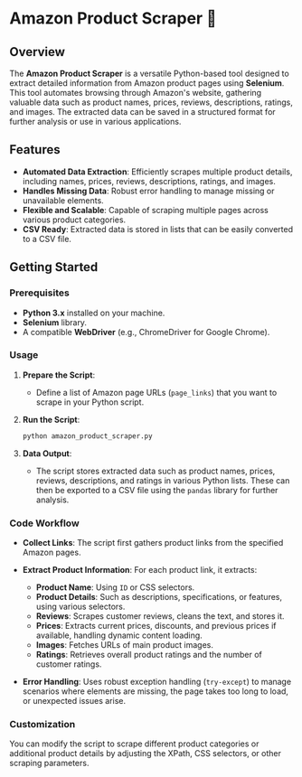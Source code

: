 
# Amazon Product Scraper 🛒

## Overview

The **Amazon Product Scraper** is a versatile Python-based tool designed to extract detailed information from Amazon product pages using **Selenium**. This tool automates browsing through Amazon's website, gathering valuable data such as product names, prices, reviews, descriptions, ratings, and images. The extracted data can be saved in a structured format for further analysis or use in various applications.

## Features

- **Automated Data Extraction**: Efficiently scrapes multiple product details, including names, prices, reviews, descriptions, ratings, and images.
- **Handles Missing Data**: Robust error handling to manage missing or unavailable elements.
- **Flexible and Scalable**: Capable of scraping multiple pages across various product categories.
- **CSV Ready**: Extracted data is stored in lists that can be easily converted to a CSV file.

## Getting Started

### Prerequisites

- **Python 3.x** installed on your machine.
- **Selenium** library.
- A compatible **WebDriver** (e.g., ChromeDriver for Google Chrome).



### Usage

1. **Prepare the Script**:
   - Define a list of Amazon page URLs (`page_links`) that you want to scrape in your Python script.

2. **Run the Script**:

    ```bash
    python amazon_product_scraper.py
    ```

3. **Data Output**:
   - The script stores extracted data such as product names, prices, reviews, descriptions, and ratings in various Python lists. These can then be exported to a CSV file using the `pandas` library for further analysis.

### Code Workflow

- **Collect Links**: The script first gathers product links from the specified Amazon pages.
- **Extract Product Information**: For each product link, it extracts:
  - **Product Name**: Using `ID` or CSS selectors.
  - **Product Details**: Such as descriptions, specifications, or features, using various selectors.
  - **Reviews**: Scrapes customer reviews, cleans the text, and stores it.
  - **Prices**: Extracts current prices, discounts, and previous prices if available, handling dynamic content loading.
  - **Images**: Fetches URLs of main product images.
  - **Ratings**: Retrieves overall product ratings and the number of customer ratings.

- **Error Handling**: Uses robust exception handling (`try-except`) to manage scenarios where elements are missing, the page takes too long to load, or unexpected issues arise.

### Customization

You can modify the script to scrape different product categories or additional product details by adjusting the XPath, CSS selectors, or other scraping parameters.
